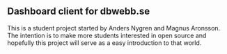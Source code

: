 ## Dashboard client for dbwebb.se
This is a student project started by Anders Nygren and Magnus Aronsson. The intention is to make more students interested in open source and hopefully this project will serve as a easy introduction to that world.

